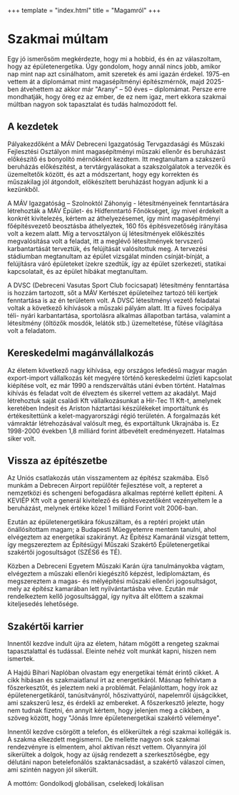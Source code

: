 +++
template = "index.html"
title = "Magamról"
+++

# Szakmai múltam

Egy jó ismerősöm megkérdezte, hogy mi a hobbid, és én az válaszoltam,
hogy az épületenergetika. Úgy gondolom, hogy annál nincs jobb, amikor nap
mint nap azt csinálhatom, amit szeretek és ami igazán érdekel. 1975-en
vettem át a diplomámat mint magasépítményi építészmérnök, majd 2025-ben
átvehettem az akkor már "Arany" – 50 éves – diplomámat. Persze erre
mondhatják, hogy öreg ez az ember, de ez nem igaz, mert ekkora szakmai
múltban nagyon sok tapasztalat és tudás halmozódott fel.

## A kezdetek

Pályakezdőként a MÁV Debreceni Igazgatóság Tervgazdasági és Műszaki
Fejlesztési Osztályon mint magasépítményi műszaki ellenőr és
beruházást előkészítő és bonyolító mérnökként kezdtem. Itt
megtanultam a szakszerű beruházás előkészítést, a tervtárgyalásokat a
szakszolgálatok a tervezők és üzemeltetők között, és azt a módszertant,
hogy egy korrekten és műszakilag jól átgondolt, előkészített beruházást
hogyan adjunk ki a kezünkből.

A MÁV Igazgatóság – Szolnoktól Záhonyig - létesítményeinek
fenntartására létrehozták a MÁV Épület- és Hídfenntartó Főnökséget,
így mivel érdekelt a konkrét kivitelezés, kértem az áthelyezésemet, így
mint magasépítményi főépítésvezető beosztásba áthelyeztek, 160 fős
építésvezetőség irányítása volt a kezem alatt. Míg a tervosztályon új
létesítmények előkészítés megvalósítása volt a feladat, itt a
meglévő létesítmények tervszerű karbantartását terveztük, és
felújítását valósítottuk meg. A tervezési stádiumban megtanultam az
épület vizsgálat minden csínját-bínját, a felújításra váró
épületeket ízekre szedtük, így az épület szerkezeti, statikai
kapcsolatait, és az épület hibákat megtanultam.

A DVSC (Debreceni Vasutas Sport Club focicsapat) létesítmény fenntartása is
hozzám tartozott, sőt a MÁV Kertészet épületeihez tartozó téli kertjek
fenntartása is az én területem volt. A DVSC létesítményi vezető feladatai
voltak a következő kihívások a műszaki pályám alatt. Itt a füves
focipálya téli- nyári karbantartása, sportolásra alkalmas állapotban
tartása, valamint a létesítmény (öltözők mosdók, lelátók stb.)
üzemeltetése, fűtése világítása volt a feladatom.

## Kereskedelmi magánvállalkozás

Az életem következő nagy kihívása, egy országos lefedésű magyar magán
export-import vállalkozás két megyére történő kereskedelmi üzleti
kapcsolat kiépítése volt, ez már 1990 a rendszerváltás utáni évben
történt. Hatalmas kihívás és feladat volt de élveztem és sikerrel vettem
az akadályt. Majd létrehoztuk saját családi Kft vállalkozásunkat a Hir-Tec
11 Kft-t, amelynek keretében Indesit és Ariston háztartási készülékeket
importáltunk és értékesítettünk a kelet-magyarországi régió
területén. A forgalmazás két vámraktár létrehozásával valósult meg,
és exportáltunk Ukrajnába is. Ez 1998-2000 években 1,8 milliárd forint
átbevételt eredményezett. Hatalmas siker volt.

## Vissza az építészetbe

Az Uniós csatlakozás után visszamentem az építész szakmába. Első munkám
a Debrecen Airport repülőtér fejlesztése volt, a repteret a nemzetközi és
schengeni befogadásra alkalmas reptérré kellett építeni. A KEVIÉP Kft volt
a generál kivitelező és építésvezetőként vezényeltem le a beruházást,
melynek értéke közel 1 milliárd Forint volt 2006-ban.

Ezután az épületenergetikára fókuszáltam, és a reptéri projekt után
önállósítottam magam; a Budapesti Műegyetemre mentem tanulni, ahol
elvégeztem az energetikai szakirányt. Az Építész Kamaránál vizsgát
tettem, így megszereztem az Építésügyi Műszaki Szakértő
Épületenergetikai szakértői jogosultságot (SZÉS6 és TÉ).

Közben a Debreceni Egyetem Műszaki Karán újra tanulmányokba vágtam,
elvégeztem a műszaki ellenőri kiegészítő képzést, lediplomáztam, és
megszereztem a magas- és mélyépítési műszaki ellenőri jogosultságot,
mely az építész kamarában lett nyilvántartásba véve. Ezután már
rendelkeztem kellő jogosultsággal, így nyitva ált előttem a szakmai
kiteljesedés lehetősége.

## Szakértői karrier

Innentől kezdve indult újra az életem, hátam mögött a rengeteg szakmai
tapasztalattal és tudással. Eleinte nehéz volt munkát kapni, hiszen nem
ismertek.

A Hajdú Bihari Naplóban olvastam egy energetikai témát érintő cikket. A
cikk hibásan és szakmaiatlanul írt az energetikáról. Másnap felhívtam a
főszerkesztőt, és jeleztem neki a problémát. Felajánlottam, hogy írok az
épületenergetikáról, tanúsítványról, hőszivattyúról, napelemről
újságcikket, ami szakszerű lesz, és érdekli az embereket. A főszerkesztő
jelezte, hogy nem tudnak fizetni, én annyit kértem, hogy jelenjen meg a
cikkben, a szöveg között, hogy "Jónás Imre épületenergetikai szakértő
véleménye".

Innentől kezdve csörgött a telefon, és előkerültek a régi szakmai
kollégák is. A szakma elkezdett megismerni. De mellette nagyon sok szakmai
rendezvényre is elmentem, ahol aktívan részt vettem. Olyannyira jól
sikerültek a dolgok, hogy az újság rendezett a szerkesztőségbe, egy
délutáni napon betelefonálós szaktanácsadást, a szakértő válaszol
címen, ami szintén nagyon jól sikerült.

A mottóm: Gondolkodj globálisan, cselekedj lokálisan

